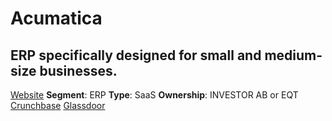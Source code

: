 # Acumatica

## ERP specifically designed for small and medium-size businesses.

[Website](https://www.acumatica.com/)
**Segment**: ERP
**Type**: SaaS
**Ownership**: INVESTOR AB or EQT
[Crunchbase](https://www.crunchbase.com/organization/acumatica)
[Glassdoor](https://www.glassdoor.com/Overview/Working-at-Acumatica-EI_IE562378.11,20.htm)
